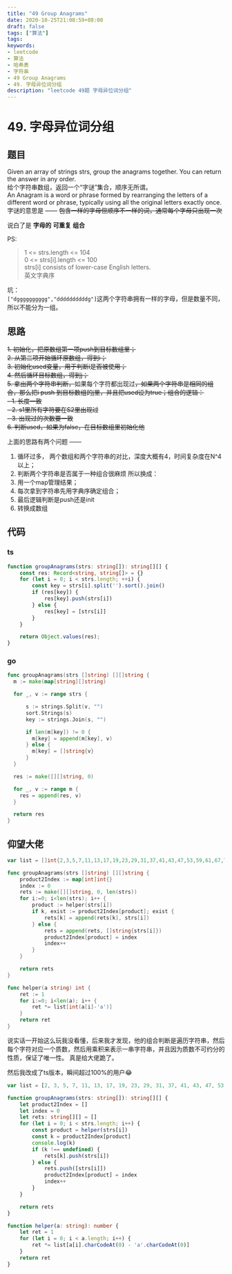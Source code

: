 ```yaml
---
title: "49 Group Anagrams"
date: 2020-10-25T21:08:59+08:00
draft: false
tags: ["算法"]
tags:
keywords:
- leetcode
- 算法
- 哈希表
- 字符串
- 49 Group Anagrams
- 49. 字母异位词分组
description: "leetcode 49题 字母异位词分组"
---
```


# 49. 字母异位词分组

## 题目
Given an array of strings strs, group the anagrams together. You can return the answer in any order.  
给个字符串数组，返回一个“字谜”集合，顺序无所谓。  
An Anagram is a word or phrase formed by rearranging the letters of a different word or phrase, typically using all the original letters exactly once.   
字谜的意思是 —— ~~包含一样的字母但顺序不一样的词，通常每个字母只出现一次~~  

说白了是 **字母的** **可重复** **组合**

PS: 
> 1 <= strs.length <= 104   
> 0 <= strs[i].length <= 100  
> strs[i] consists of lower-case English letters.  
> 英文字典序
<!--more-->

坑：  
`["dgggggggggg","ddddddddddg"]`这两个字符串拥有一样的字母，但是数量不同，所以不能分为一组。

## 思路

~~1. 初始化，把原数组第一项push到目标数组里；~~  
~~2. 从第二项开始循环原数组，得到i；~~  
~~3. 初始化used变量，用于判断i是否被使用；~~  
~~4. 然后循环目标数组，得到j；~~  
~~5. 拿出两个字符串判断，~~如果每个字符都出现过~~，如果两个字符串是相同的组合，那么把i push 到目标数组的j里，并且把used设为true；组合的逻辑：~~  
~~- 1. 长度一致~~  
~~- 2. s1里所有字符要在S2里出现过~~  
~~- 3. 出现过的次数要一致~~  
~~6. 判断used，如果为false，在目标数组里初始化他~~  


上面的思路有两个问题 ——  
1. 循环过多， 两个数组和两个字符串的对比，深度大概有4，时间复杂度在N^4以上；
2. 判断两个字符串是否属于一种组合很麻烦
所以换成：
1. 用一个map管理结果；
2. 每次拿到字符串先用字典序确定组合；
3. 最后逻辑判断是push还是init
4. 转换成数组

## 代码
### ts
```ts
function groupAnagrams(strs: string[]): string[][] {
    const res: Record<string, string[]> = {}
    for (let i = 0; i < strs.length; ++i) {
        const key = strs[i].split('').sort().join()
        if (res[key]) {
            res[key].push(strs[i])
        } else {
            res[key] = [strs[i]]
        }
    }

    return Object.values(res);
}

```

### go

```go
func groupAnagrams(strs []string) [][]string {
  m := make(map[string][]string)

  for _, v := range strs {

      s := strings.Split(v, "")
      sort.Strings(s)
      key := strings.Join(s, "")

      if len(m[key]) != 0 {
        m[key] = append(m[key], v)
      } else {
        m[key] = []string{v}
      }
  }

  res := make([][]string, 0)

  for _, v := range m {
    res = append(res, v)
  }

  return res
}
```

## 仰望大佬

```go
var list = []int{2,3,5,7,11,13,17,19,23,29,31,37,41,43,47,53,59,61,67,71,73,79,83,89,97,101}

func groupAnagrams(strs []string) [][]string {
    product2Index := map[int]int{}
    index := 0
    rets := make([][]string, 0, len(strs))
    for i:=0; i<len(strs); i++ {
        product := helper(strs[i])
        if k, exist := product2Index[product]; exist {
            rets[k] = append(rets[k], strs[i])
        } else {
            rets = append(rets, []string{strs[i]})
            product2Index[product] = index
            index++
        }
    }

    return rets
}

func helper(a string) int {
    ret := 1
    for i:=0; i<len(a); i++ {
        ret *= list[int(a[i]-'a')]
    }
    return ret
}
```

说实话一开始这么玩我没看懂，后来我才发现，他的组合判断是遍历字符串，然后每个字符对应一个质数，然后用乘积来表示一串字符串，并且因为质数不可约分的性质，保证了唯一性。
真是给大佬跪了。

然后我改成了ts版本，瞬间超过100%的用户😂
```ts
var list = [2, 3, 5, 7, 11, 13, 17, 19, 23, 29, 31, 37, 41, 43, 47, 53, 59, 61, 67, 71, 73, 79, 83, 89, 97, 101]

function groupAnagrams(strs: string[]): string[][] {
    let product2Index = []
    let index = 0
    let rets: string[][] = []
    for (let i = 0; i < strs.length; i++) {
        const product = helper(strs[i])
        const k = product2Index[product]
        console.log(k)
        if (k !== undefined) {
            rets[k].push(strs[i])
        } else {
            rets.push([strs[i]])
            product2Index[product] = index
            index++
        }
    }

    return rets
}

function helper(a: string): number {
    let ret = 1
    for (let i = 0; i < a.length; i++) {
        ret *= list[a[i].charCodeAt(0) - 'a'.charCodeAt(0)]
    }
    return ret
}
```